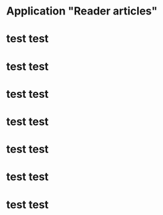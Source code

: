 # Application "Reader articles"

# test test
# test test
# test test
# test test
# test test
# test test
# test test
